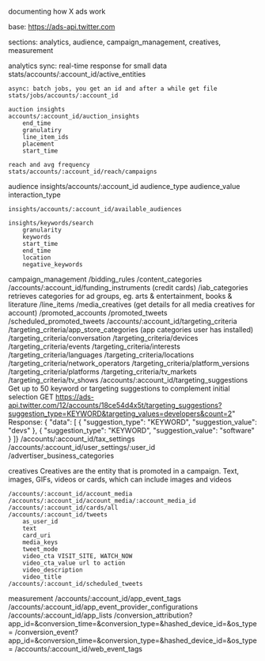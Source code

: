documenting how X ads work

base: https://ads-api.twitter.com

sections: analytics, audience, campaign_management, creatives, measurement

analytics
    sync: real-time response for small data
    stats/accounts/:account_id/active_entities

    async: batch jobs, you get an id and after a while get file
    stats/jobs/accounts/:account_id

    auction insights
    accounts/:account_id/auction_insights
        end_time
        granulatiry
        line_item_ids
        placement
        start_time
    
    reach and avg frequency
    stats/accounts/:account_id/reach/campaigns

audience
    insights/accounts/:account_id
        audience_type
        audience_value
        interaction_type

    insights/accounts/:account_id/available_audiences

    insights/keywords/search
        granularity
        keywords
        start_time
        end_time
        location
        negative_keywords

campaign_management
    /bidding_rules
    /content_categories
    /accounts/:account_id/funding_instruments (credit cards)
    /iab_categories
        retrieves categories for ad groups, eg. arts & entertainment, books & literature
    /line_items
    /media_creatives (get details for all media creatives for account)
    /promoted_accounts
    /promoted_tweets
    /scheduled_promoted_tweets
    /accounts/:account_id/targeting_criteria
    /targeting_criteria/app_store_categories (app categories user has installed)
    /targeting_criteria/conversation
    /targeting_criteria/devices
    /targeting_criteria/events
    /targeting_criteria/interests
    /targeting_criteria/languages
    /targeting_criteria/locations
    /targeting_criteria/network_operators
    /targeting_criteria/platform_versions
    /targeting_criteria/platforms
    /targeting_criteria/tv_markets
    /targeting_criteria/tv_shows
    /accounts/:account_id/targeting_suggestions
        Get up to 50 keyword or targeting suggestions to complement initial selection
        GET https://ads-api.twitter.com/12/accounts/18ce54d4x5t/targeting_suggestions?suggestion_type=KEYWORD&targeting_values=developers&count=2"
        Response: { "data": [ { "suggestion_type": "KEYWORD", "suggestion_value": "devs" }, { "suggestion_type": "KEYWORD", "suggestion_value": "software" } ]}
    /accounts/:account_id/tax_settings
    /accounts/:account_id/user_settings/:user_id
    /advertiser_business_categories

creatives
    Creatives are the entity that is promoted in a campaign. Text, images, GIFs, videos or cards, which can include images and videos

    /accounts/:account_id/account_media
    /accounts/:account_id/account_media/:account_media_id
    /accounts/:account_id/cards/all
    /accounts/:account_id/tweets
        as_user_id
        text
        card_uri
        media_keys
        tweet_mode
        video_cta VISIT_SITE, WATCH_NOW
        video_cta_value url to action
        video_description
        video_title
    /accounts/:account_id/scheduled_tweets

measurement
    /accounts/:account_id/app_event_tags
    /accounts/:account_id/app_event_provider_configurations
    /accounts/:account_id/app_lists
    /conversion_attribution?app_id=&conversion_time=&conversion_type=&hashed_device_id=&os_type=
    /conversion_event?app_id=&conversion_time=&conversion_type=&hashed_device_id=&os_type=
    /accounts/:account_id/web_event_tags
